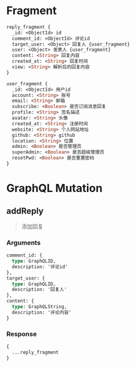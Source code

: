 # Fragment

```graphql
reply_fragment {
  _id: <ObjectId> id
  comment_id: <ObjectId> 评论id
  target_user: <Object> 回复人 {user_fragment}
  user: <Object> 发表人 {user_fragment}
  content: <String> 回复内容
  created_at: <String> 回复时间
  view: <String> 解析后的回复内容
}

user_fragment {
  _id: <ObjectId> 用户id
  account: <String> 账号
  email: <String> 邮箱
  subscribe: <Boolean> 是否订阅消息回复
  profile: <String> 签名描述
  avatar: <String> 头像
  created_at: <String> 注册时间
  website: <String> 个人网站地址
  github: <String> github
  location: <String> 位置
  admin: <Boolean> 是否管理员
  superAdmin: <Boolean> 是否超级管理员
  resetPwd: <Boolean> 是否重置密码
}
```


# GraphQL Mutation

## addReply <Mutation>

> 添加回复

### Arguments

```graphql
comment_id: {
  type: GraphQLID,
  description: '评论id'
},
target_user: {
  type: GraphQLID,
  description: '回复人'
},
content: {
  type: GraphQLString,
  description: '评论内容'
}
```

### Response

```graphql
{
  ...reply_fragment
}
```
